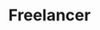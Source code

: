 ---
id: freelancer
title: Freelancer
description: Using Tradly, Launch a mobile c2c. Allow your community to buy & sell their services and products. Comes with pre-built apps + robust set of APIs. 
---